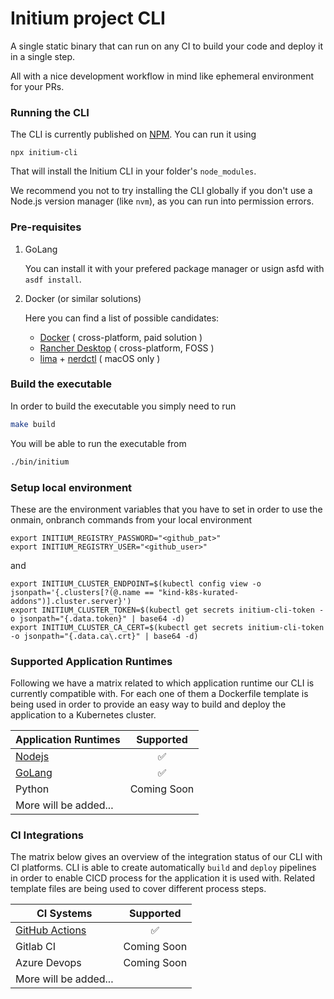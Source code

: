 # Initium project CLI

A single static binary that can run on any CI to build your code and deploy it in a single step.

All with a nice development workflow in mind like ephemeral environment for your PRs.

### Running the CLI

The CLI is currently published on [NPM](https://www.npmjs.com/package/initium). You can run it using

```
npx initium-cli
```

That will install the Initium CLI in your folder's `node_modules`.

We recommend you not to try installing the CLI globally if you don't use a Node.js version manager (like `nvm`), as you can run into permission errors.

### Pre-requisites

1. GoLang

    You can install it with your prefered package manager or usign asfd with `asdf install`.

2. Docker (or similar solutions)  

    Here you can find a list of possible candidates:
    - [Docker](https://docs.docker.com/engine/install/) ( cross-platform, paid solution )
    - [Rancher Desktop](https://rancherdesktop.io/) ( cross-platform, FOSS )
    - [lima](https://github.com/lima-vm/lima) + [nerdctl](https://github.com/containerd/nerdctl) ( macOS only )

### Build the executable

In order to build the executable you simply need to run 

```bash
make build
```

You will be able to run the executable from 

```bash
./bin/initium
```

### Setup local environment

These are the environment variables that you have to set in order to use the onmain, onbranch commands from your local environment

```
export INITIUM_REGISTRY_PASSWORD="<github_pat>"
export INITIUM_REGISTRY_USER="<github_user>"
```

and

```
export INITIUM_CLUSTER_ENDPOINT=$(kubectl config view -o jsonpath='{.clusters[?(@.name == "kind-k8s-kurated-addons")].cluster.server}')
export INITIUM_CLUSTER_TOKEN=$(kubectl get secrets initium-cli-token -o jsonpath="{.data.token}" | base64 -d)
export INITIUM_CLUSTER_CA_CERT=$(kubectl get secrets initium-cli-token -o jsonpath="{.data.ca\.crt}" | base64 -d)
```

### Supported Application Runtimes

Following we have a matrix related to which application runtime our CLI is currently compatible with. For each one of them a Dockerfile template is being used in order to provide an easy way to build and deploy the application to a Kubernetes cluster. 

| Application Runtimes | Supported          |
|----------------------|:------------------:|
| [Nodejs](https://github.com/nearform/initium-cli/blob/main/assets/docker/Dockerfile.node.tmpl) | :white_check_mark: |
| [GoLang](https://github.com/nearform/initium-cli/blob/main/assets/docker/Dockerfile.go.tmpl) | :white_check_mark: |
| Python               | Coming Soon        |
| More will be added...|                    |


### CI Integrations

The matrix below gives an overview of the integration status of our CLI with CI platforms. CLI is able to create automatically `build` and `deploy` pipelines in order to enable CICD process for the application it is used with. Related template files are being used to cover different process steps. 

| CI Systems           | Supported          |
|----------------------|:------------------:|
| [GitHub Actions](https://github.com/nearform/initium-cli/tree/main/assets/github) | :white_check_mark: |
| Gitlab CI            | Coming Soon        |
| Azure Devops         | Coming Soon        |
| More will be added...|                    |
